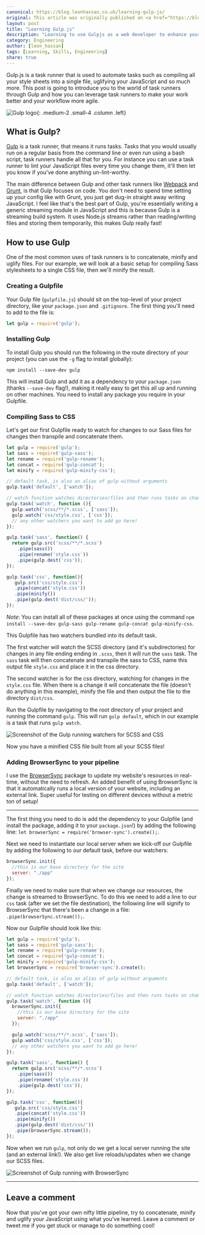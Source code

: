 ```yaml
---
canonical: https://blog.leonhassan.co.uk/learning-gulp-js/
original: This article was originally published on <a href="https://blog.leonhassan.co.uk/learning-gulp-js/">my personal blog</a>.
layout: post
title: "Learning Gulp.js"
description: "Learning to use Gulpjs as a web developer to enhance your workflow and make you work better."
category: Engineering
author: [leon_hassan]
tags: [Learning, Skills, Engineering]
share: true
---
```


Gulp.js is a task runner that is used to automate tasks such as compiling all your style sheets into a single file, uglifying your JavaScript and so much more. This post is going to introduce you to the world of task runners through Gulp and how you can leverage task runners to make your work better and your workflow more agile.

![Gulp logo](https://blog.leonhassan.co.uk/content/images/2017/10/gulp-brand-logo.svg){: .medium-2 .small-4 .column .left}

## What is Gulp?
[Gulp](https://gulpjs.com/) is a task runner, that means it runs tasks. Tasks that you would usually run on a regular basis from the command line or even run using a bash script, task runners handle all that for you. For instance you can use a task runner to lint your JavaScript files every time you change them, it'll then let you know if you've done anything un-lint-worthy.

The main difference between Gulp and other task runners like [Webpack](https://webpack.github.io/) and [Grunt](https://gruntjs.com), is that Gulp focuses on code. You don't need to spend time setting up your config like with Grunt, you just get dug-in straight away writing JavaScript. I feel like that's the best part of Gulp, you're essentially writing a generic streaming module in JavaScript and this is because Gulp is a streaming build system. It uses Node.js streams rather than reading/writing files and storing them temporarily, this makes Gulp really fast!

## How to use Gulp
One of the most common uses of task runners is to concatenate, minify and uglify files. For our example, we will look at a basic setup for compiling Sass stylesheets to a single CSS file, then we'll minify the result.

### Creating a Gulpfile
Your Gulp file (`gulpfile.js`) should sit on the top-level of your project directory, like your `package.json` and `.gitignore`. The first thing you'll need to add to the file is:

```JavaScript
let gulp = require('gulp');
```

### Installing Gulp
To install Gulp you should run the following in the route directory of your project (you can use the `-g` flag to install globally):

```
npm install --save-dev gulp
```
This will install Gulp and add it as a dependency to your `package.json` (thanks `--save-dev` flag!), making it really easy to get this all up and running on other machines. You need to install any package you require in your Gulpfile.

### Compiling Sass to CSS
Let's get our first Gulpfile ready to watch for changes to our Sass files for changes then transpile and concatenate them.

```JavaScript
let gulp = require('gulp');
let sass = require('gulp-sass');
let rename = require('gulp-rename');
let concat = require('gulp-concat');
let minify = require('gulp-minify-css');

// default task, is also an alias of gulp without arguments
gulp.task('default', ['watch']);

// watch function watches directories/files and then runs tasks on change
gulp.task('watch', function (){
  gulp.watch('scss/**/*.scss', ['sass']);
  gulp.watch('css/style.css', ['css']);
  // any other watchers you want to add go here!
});

gulp.task('sass', function() {
  return gulp.src('scss/**/*.scss')
    .pipe(sass())
    .pipe(rename('style.css'))
    .pipe(gulp.dest('css'));
});

gulp.task('css', function(){
   gulp.src('css/style.css')
   .pipe(concat('style.css'))
   .pipe(minify())
   .pipe(gulp.dest('dist/css/'));
});
```

*Note*: You can install all of these packages at once using the command `npm install --save-dev gulp-sass gulp-rename gulp-concat gulp-minify-css`.

This Gulpfile has two watchers bundled into its default task.

The first watcher will watch the SCSS directory (and it's subdirectories) for changes in any file ending ending in `.scss`, then it will run the `sass` task. The `sass` task will then concatenate and transpile the sass to CSS, name this output file `style.css` and place it in the css directory.

The second watcher is for the css directory, watching for changes in the `style.css` file. When there is a change it will concatenate the file (doesn't do anything in this example), minify the file and then output the file to the directory `dist/css`.

Run the Gulpfile by navigating to the root directory of your project and running the command `gulp`. This will run `gulp default`, which in our example is a task that runs `gulp watch`.

![Screenshot of the Gulp running watchers for SCSS and CSS](https://blog.leonhassan.co.uk/content/images/2017/10/gulp-for-scss-and-css-1.png)

Now you have a minified CSS file built from all your SCSS files!

### Adding BrowserSync to your pipeline
I use the [BrowserSync](https://www.browsersync.io/) package to update my website's resources in real-time, without the need to refresh. An added benefit of using BrowserSync is that it automatically runs a local version of your website, including an external link. Super useful for testing on different devices without a metric ton of setup!

---

The first thing you need to do is add the dependency to your Gulpfile (and install the package, adding it to your `package.json`!) by adding the following line: `let browserSync = require('browser-sync').create();`.

Next we need to instantiate our local server when we kick-off our Gulpfile by adding the following to our default task, before our watchers:

```JavaScript
browserSync.init({
  //this is our base directory for the site
  server: "./app"
});
```

Finally we need to make sure that when we change our resources, the change is streamed to BrowserSync. To do this we need to add a line to our `css` task (after we set the file destination), the following line will signify to BrowserSync that there's been a change in a file: `.pipe(browserSync.stream());`.

Now our Gulpfile should look like this:

```JavaScript
let gulp = require('gulp');
let sass = require('gulp-sass');
let rename = require('gulp-rename');
let concat = require('gulp-concat');
let minify = require('gulp-minify-css');
let browserSync = require('browser-sync').create();

// default task, is also an alias of gulp without arguments
gulp.task('default', ['watch']);

// watch function watches directories/files and then runs tasks on change
gulp.task('watch', function (){
  browserSync.init({
    //this is our base directory for the site
    server: "./app"
  });

  gulp.watch('scss/**/*.scss', ['sass']);
  gulp.watch('css/style.css', ['css']);
  // any other watchers you want to add go here!
});

gulp.task('sass', function() {
  return gulp.src('scss/**/*.scss')
    .pipe(sass())
    .pipe(rename('style.css'))
    .pipe(gulp.dest('css'));
});

gulp.task('css', function(){
   gulp.src('css/style.css')
   .pipe(concat('style.css'))
   .pipe(minify())
   .pipe(gulp.dest('dist/css/'))
   .pipe(browserSync.stream());
});
```

Now when we run `gulp`, not only do we get a local server running the site (and an external link!). We also get live reloads/updates when we change our SCSS files.

![Screenshot of Gulp running with BrowserSync](https://blog.leonhassan.co.uk/content/images/2017/10/gulp-with-browsersync-1.png)

---

## Leave a comment
Now that you've got your own nifty little pipeline, try to concatenate, minify and uglify your JavaScript using what you've learned. Leave a comment or tweet me if you get stuck or manage to do something cool!
